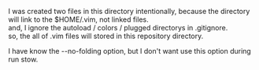 I was created two files in this directory intentionally, because the directory will link to the $HOME/.vim, not linked files.  
and, I ignore the autoload / colors / plugged directorys in .gitignore.  
so, the all of .vim files will stored in this repository directory.  
  
I have know the --no-folding option, but I don't want use this option during run stow.  
